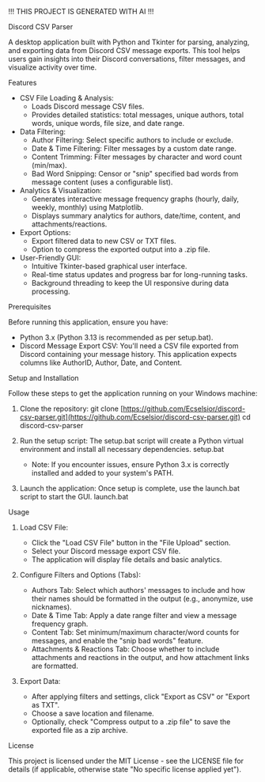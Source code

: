 !!! THIS PROJECT IS GENERATED WITH AI !!!

Discord CSV Parser

A desktop application built with Python and Tkinter for parsing, analyzing, and exporting data from Discord CSV message exports. This tool helps users gain insights into their Discord conversations, filter messages, and visualize activity over time.

Features

* CSV File Loading & Analysis:
  * Loads Discord message CSV files.
  * Provides detailed statistics: total messages, unique authors, total words, unique words, file size, and date range.
* Data Filtering:
  * Author Filtering: Select specific authors to include or exclude.
  * Date & Time Filtering: Filter messages by a custom date range.
  * Content Trimming: Filter messages by character and word count (min/max).
  * Bad Word Snipping: Censor or "snip" specified bad words from message content (uses a configurable list).
* Analytics & Visualization:
  * Generates interactive message frequency graphs (hourly, daily, weekly, monthly) using Matplotlib.
  * Displays summary analytics for authors, date/time, content, and attachments/reactions.
* Export Options:
  * Export filtered data to new CSV or TXT files.
  * Option to compress the exported output into a .zip file.
* User-Friendly GUI:
  * Intuitive Tkinter-based graphical user interface.
  * Real-time status updates and progress bar for long-running tasks.
  * Background threading to keep the UI responsive during data processing.

Prerequisites

Before running this application, ensure you have:

* Python 3.x (Python 3.13 is recommended as per setup.bat).
* Discord Message Export CSV: You'll need a CSV file exported from Discord containing your message history. This application expects columns like AuthorID, Author, Date, and Content.

Setup and Installation

Follow these steps to get the application running on your Windows machine:

1. Clone the repository:
   git clone [https://github.com/Ecselsior/discord-csv-parser.git](https://github.com/Ecselsior/discord-csv-parser.git)
   cd discord-csv-parser

2. Run the setup script:
   The setup.bat script will create a Python virtual environment and install all necessary dependencies.
   setup.bat

   * Note: If you encounter issues, ensure Python 3.x is correctly installed and added to your system's PATH.

3. Launch the application:
   Once setup is complete, use the launch.bat script to start the GUI.
   launch.bat

Usage

1. Load CSV File:
   * Click the "Load CSV File" button in the "File Upload" section.
   * Select your Discord message export CSV file.
   * The application will display file details and basic analytics.

2. Configure Filters and Options (Tabs):
   * Authors Tab: Select which authors' messages to include and how their names should be formatted in the output (e.g., anonymize, use nicknames).
   * Date & Time Tab: Apply a date range filter and view a message frequency graph.
   * Content Tab: Set minimum/maximum character/word counts for messages, and enable the "snip bad words" feature.
   * Attachments & Reactions Tab: Choose whether to include attachments and reactions in the output, and how attachment links are formatted.

3. Export Data:
   * After applying filters and settings, click "Export as CSV" or "Export as TXT".
   * Choose a save location and filename.
   * Optionally, check "Compress output to a .zip file" to save the exported file as a zip archive.

License

This project is licensed under the MIT License - see the LICENSE file for details (if applicable, otherwise state "No specific license applied yet").
